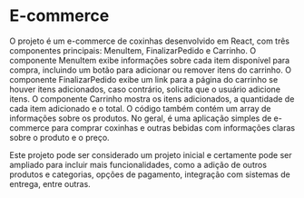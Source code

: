 # E-commerce

O projeto é um e-commerce de coxinhas desenvolvido em React, com três componentes principais: MenuItem, FinalizarPedido e Carrinho. 
O componente MenuItem exibe informações sobre cada item disponível para compra, incluindo um botão para adicionar ou remover itens do carrinho. 
O componente FinalizarPedido exibe um link para a página do carrinho se houver itens adicionados, caso contrário, solicita que o usuário adicione itens. O componente Carrinho mostra os itens adicionados, a quantidade de cada item adicionado e o total. 
O código também contém um array de informações sobre os produtos. 
No geral, é uma aplicação simples de e-commerce para comprar coxinhas e outras bebidas com informações claras sobre o produto e o preço.




Este projeto pode ser considerado um projeto inicial e certamente pode ser ampliado para incluir mais funcionalidades, como a adição de outros produtos e categorias, opções de pagamento, integração com sistemas de entrega, entre outras.






